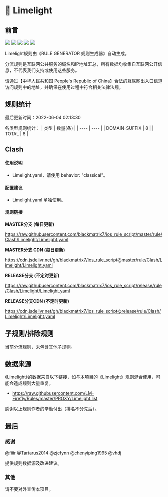 # 🧸 Limelight

## 前言

![](https://shields.io/badge/-移除重复规则-ff69b4) ![](https://shields.io/badge/-DOMAIN与DOMAIN--SUFFIX合并-green) ![](https://shields.io/badge/-DOMAIN--SUFFIX间合并-critical) ![](https://shields.io/badge/-DOMAIN--SUFFIX与DOMAIN--KEYWORD合并-blue) ![](https://shields.io/badge/-IP--CIDR(6)合并-blueviolet) 

Limelight规则由《RULE GENERATOR 规则生成器》自动生成。

分流规则是互联网公共服务的域名和IP地址汇总，所有数据均收集自互联网公开信息，不代表我们支持或使用这些服务。

请通过【中华人民共和国 People's Republic of China】合法的互联网出入口信道访问规则中的地址，并确保在使用过程中符合相关法律法规。

## 规则统计

最后更新时间：2022-06-04 02:13:30

各类型规则统计：
| 类型 | 数量(条)  | 
| ---- | ----  |
| DOMAIN-SUFFIX | 8  | 
| TOTAL | 8  | 


## Clash 

#### 使用说明
- Limelight.yaml，请使用 behavior: "classical"。

#### 配置建议
- Limelight.yaml 单独使用。

#### 规则链接
**MASTER分支 (每日更新)**

https://raw.githubusercontent.com/blackmatrix7/ios_rule_script/master/rule/Clash/Limelight/Limelight.yaml

**MASTER分支 CDN (每日更新)**

https://cdn.jsdelivr.net/gh/blackmatrix7/ios_rule_script@master/rule/Clash/Limelight/Limelight.yaml

**RELEASE分支 (不定时更新)**

https://raw.githubusercontent.com/blackmatrix7/ios_rule_script/release/rule/Clash/Limelight/Limelight.yaml

**RELEASE分支CDN (不定时更新)**

https://cdn.jsdelivr.net/gh/blackmatrix7/ios_rule_script@release/rule/Clash/Limelight/Limelight.yaml

## 子规则/排除规则


当前分流规则，未包含其他子规则。

## 数据来源

《Limelight》的数据来自以下链接，如与本项目的《Limelight》规则混合使用，可能会造成规则大量重复。

- https://raw.githubusercontent.com/LM-Firefly/Rules/master/PROXY/Limelight.list


感谢以上规则作者的辛勤付出（排名不分先后）。

## 最后

### 感谢

[@fiiir](https://github.com/fiiir) [@Tartarus2014](https://github.com/Tartarus2014) [@zjcfynn](https://github.com/zjcfynn) [@chenyiping1995](https://github.com/chenyiping1995) [@vhdj](https://github.com/vhdj)

提供规则数据源及改进建议。

### 其他

请不要对外宣传本项目。
